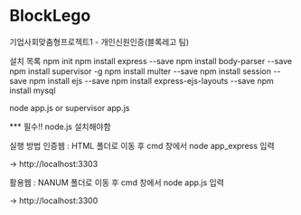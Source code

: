 # BlockLego
기업사회맞춤형프로젝트1 - 개인신원인증(블록레고 팀)

설치 목록
npm init
npm install express --save
npm install body-parser --save
npm install supervisor -g
npm install multer --save
npm install session --save
npm install ejs --save
npm install express-ejs-layouts --save
npm install mysql

node app.js
or supervisor app.js

*** 필수!! node.js 설치해야함

실행 방법
인증웹 : HTML 폴더로 이동 후 cmd 창에서 node app_express 입력

-> http://localhost:3303

활용웹 : NANUM 폴더로 이동 후 cmd 창에서 node app.js 입력

-> http://localhost:3300
